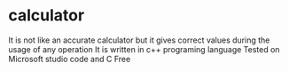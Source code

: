 # calculator
It is not like an accurate calculator but it gives correct values during the usage of any operation
It is written in c++ programing language 
Tested on Microsoft studio code and C Free


